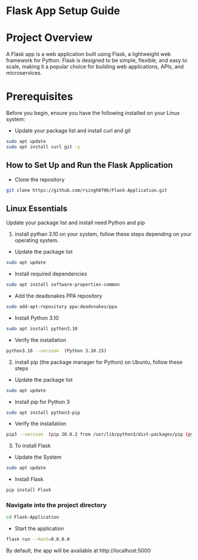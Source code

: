 # Flask App Setup Guide

# Project Overview

A Flask app is a web application built using Flask, a lightweight web framework for Python. Flask is designed to be simple, flexible, and easy to scale, making it a popular choice for building web applications, APIs, and microservices.

# Prerequisites

Before you begin, ensure you have the following installed on your Linux system:

* Update your package list and install curl and git

```bash
sudo apt update
sudo apt install curl git -y
```

## How to Set Up and Run the Flask Application

* Clone the repository

```bash
git clone https://github.com/rsingh0706/Flask-Application.git
```

## Linux Essentials

Update your package list and install need Python and pip

1. install pythan 3.10 on your system, follow these steps depending on your operating system.

* Update the package list

```bash
sudo apt update
```

* Install required dependencies

```bash 
sudo apt install software-properties-common
```
* Add the deadsnakes PPA repository

```bash
sudo add-apt-repository ppa:deadsnakes/ppa
```
* Install Python 3.10

```bash
sudo apt install python3.10
```
* Verify the installation

```bash
python3.10 --version  (Python 3.10.15)
```
2. install pip (the package manager for Python) on Ubuntu, follow these steps

* Update the package list

```bash
sudo apt update
```
* Install pip for Python 3
```bash
sudo apt install python3-pip
```
* Verify the installation 

```bash
pip3 --version  (pip 20.0.2 from /usr/lib/python3/dist-packages/pip (python 3.8) )
```

3. To install Flask

* Update the System

```bash
sudo apt update
```
* Install Flask

```bash
pip install Flask
```

### Navigate into the project directory

```bash
cd Flask-Application 
```
* Start the application

```bash
flask run --host=0.0.0.0
```

By default, the app will be available at http://localhost:5000
















